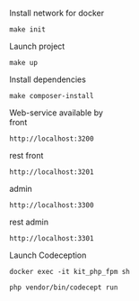 Install network for docker

~~~
make init
~~~

Launch project
~~~
make up
~~~

Install dependencies

~~~
make composer-install
~~~

Web-service available by<br/>
front
~~~
http://localhost:3200
~~~
rest front
~~~
http://localhost:3201
~~~
admin
~~~
http://localhost:3300
~~~
rest admin
~~~
http://localhost:3301
~~~

Launch Codeception
~~~
docker exec -it kit_php_fpm sh
~~~
~~~
php vendor/bin/codecept run
~~~